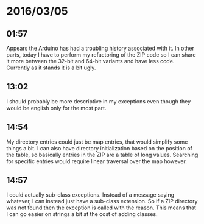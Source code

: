 # 2016/03/05

## 01:57

Appears the Arduino has had a troubling history associated with it. In other
parts, today I have to perform my refactoring of the ZIP code so I can share it
more between the 32-bit and 64-bit variants and have less code. Currently as
it stands it is a bit ugly.

## 13:02

I should probably be more descriptive in my exceptions even though they would
be english only for the most part.

## 14:54

My directory entries could just be map entries, that would simplify some things
a bit. I can also have directory initialization based on the position of the
table, so basically entries in the ZIP are a table of long values. Searching
for specific entries would require linear traversal over the map however.

## 14:57

I could actually sub-class exceptions. Instead of a message saying whatever,
I can instead just have a sub-class extension. So if a ZIP directory was not
found then the exception is called with the reason. This means that I can go
easier on strings a bit at the cost of adding classes.

